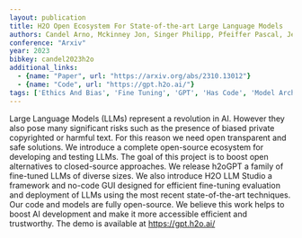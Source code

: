 ```yaml
---
layout: publication
title: H2O Open Ecosystem For State-of-the-art Large Language Models
authors: Candel Arno, Mckinney Jon, Singer Philipp, Pfeiffer Pascal, Jeblick Maximilian, Lee Chun Ming, Conde Marcos V.
conference: "Arxiv"
year: 2023
bibkey: candel2023h2o
additional_links:
  - {name: "Paper", url: "https://arxiv.org/abs/2310.13012"}
  - {name: "Code", url: "https://gpt.h2o.ai/"}
tags: ['Ethics And Bias', 'Fine Tuning', 'GPT', 'Has Code', 'Model Architecture', 'Pretraining Methods', 'Tools', 'Training Techniques']
---
```

Large Language Models (LLMs) represent a revolution in AI. However they also pose many significant risks such as the presence of biased private copyrighted or harmful text. For this reason we need open transparent and safe solutions. We introduce a complete open-source ecosystem for developing and testing LLMs. The goal of this project is to boost open alternatives to closed-source approaches. We release h2oGPT a family of fine-tuned LLMs of diverse sizes. We also introduce H2O LLM Studio a framework and no-code GUI designed for efficient fine-tuning evaluation and deployment of LLMs using the most recent state-of-the-art techniques. Our code and models are fully open-source. We believe this work helps to boost AI development and make it more accessible efficient and trustworthy. The demo is available at https://gpt.h2o.ai/

